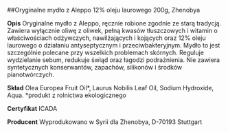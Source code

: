 ##Oryginalne mydło z Aleppo 12% oleju laurowego 200g, Zhenobya

**Opis** Oryginalne mydło z Aleppo, ręcznie robione zgodnie ze starą tradycją. Zawiera wyłącznie oliwę z oliwek, pełną kwasów tłuszczowych i witamin o właściwościach odżywczych, nawilżających i kojących oraz 12% oleju laurowego o działaniu antyseptycznym i przeciwbakteryjnym. Mydło to jest szczególnie polecane przy wszelkich problemach skórnych. Reguluje wydzielanie sebum, redukuje świąd oraz łagodzi podrażnienia. Nie zawiera syntetycznych konserwantów, zapachów, silikonów i środków pianotwórczych.

**Skład** Olea Europea Fruit Oil\*, Laurus Nobilis Leaf Oil, Sodium Hydroxide, Aqua.
\*produkt z rolnictwa ekologicznego

**Certyfikat** ICADA

**Producent** Wyprodukowano w Syrii dla Zhenobya, D-70193 Stuttgart